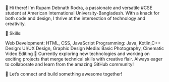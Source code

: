 👋 Hi there! I'm Rupam Debnath Rodra, a passionate and versatile #CSE student at American International University-Bangladesh. With a knack for both code and design, I thrive at the intersection of technology and creativity.

🔧 Skills:

Web Development: HTML, CSS, JavaScript
Programming: Java, Kotlin,C++
Design: UI/UX Design, Graphic Design
Media: Basic Photography, Cinematic Video Editing
🚀 Currently exploring new technologies and working on exciting projects that merge technical skills with creative flair. Always eager to collaborate and learn from the amazing GitHub community!

🌟 Let’s connect and build something awesome together!
